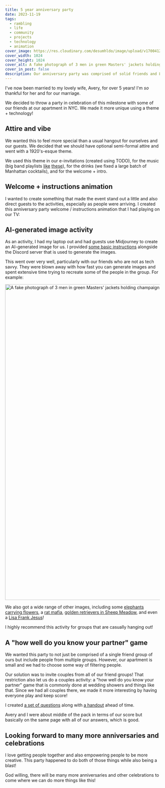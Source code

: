 ```yaml
---
title: 5 year anniversary party
date: 2023-11-19
tags:
  - rambling
  - life
  - community
  - projects
  - technology
  - animation
cover_image: https://res.cloudinary.com/desumhldo/image/upload/v1700412741/5th-anniversary/the_masters_threesome_dh1wjw.webp
cover_width: 1024
cover_height: 1024
cover_alt: A fake photograph of 3 men in green Masters' jackets holding champaign and smiling
cover_in_post: false
description: Our anniversary party was comprised of solid friends and Lisa Frank Jesus among other things.
---
```


<script>
	import CodePen from "$lib/components/CodePen.svelte";
</script>

I've now been married to my lovely wife, Avery, for over 5 years! I'm _so_ thankful for her and for our marriage.

We decided to throw a party in celebration of this milestone with some of our friends at our apartment in NYC. We made it more unique using a theme + technology!

<span class="excerpt_marker"></span>

## Attire and vibe

We wanted this to feel more special than a usual hangout for ourselves and our guests. We decided that we should have optional semi-formal attire and went with a 1920's-esque theme.

We used this theme in our e-invitations (created using TODO), for the music (big band playlists [like](https://open.spotify.com/playlist/6wFujBaGABV58gfuWwbgrd?si=bc34cbe1d9d14417) [these](https://open.spotify.com/playlist/47AkrXkF5hWKwUvN3L3U0b?si=98d907bda9bb4914)), for the drinks (we fixed a large batch of Manhattan cocktails), and for the welcome + intro.

## Welcome + instructions animation

I wanted to create something that made the event stand out a little and also direct guests to the activities, especially as people were arriving. I created this anniversary party welcome / instructions animation that I had playing on our TV:

<CodePen pen_title="Anniversary party welcome / announcement" slug="VwgmWoK" tab="result" />

## AI-generated image activity

As an activity, I had my laptop out and had guests use Midjourney to create an AI-generated image for us. I provided [some basic instructions](https://docs.google.com/document/d/1QosVRWplvjfsJP_eUwU3vzU7rREbn5EqPfYLoTW-AKA/edit#heading=h.tekmwjl2n1gt) alongside the Discord server that is used to generate the images.

This went over very well, particularly with our friends who are not as tech savvy. They were blown away with how fast you can generate images and spent extensive time trying to recreate some of the people in the group. For example:

<img src="https://res.cloudinary.com/desumhldo/image/upload/v1700412741/5th-anniversary/the_masters_threesome_dh1wjw.webp" alt="A fake photograph of 3 men in green Masters' jackets holding champaign and smiling" loading="lazy" width="1024" height="1024">

We also got a wide range of other images, including some [elephants carrying flowers](https://res.cloudinary.com/desumhldo/image/upload/v1700412734/5th-anniversary/ninjicken_a_parade_of_elephants_carrying_lots_of_flowers_in_the_ffe30ebf-6d39-49cc-a190-b74ea1e805e8_knnqer.webp), a [rat mafia](https://res.cloudinary.com/desumhldo/image/upload/v1700412737/5th-anniversary/rat_mafia_ebjvan.webp), [golden retrievers in Sheep Meadow](https://res.cloudinary.com/desumhldo/image/upload/v1700412732/5th-anniversary/goldens_aqpwun.webp), and even a [Lisa Frank Jesus](https://res.cloudinary.com/desumhldo/image/upload/v1700412737/5th-anniversary/ninjicken_Lisa_Frank_themed_Jesus_ddc845dc-bc2c-42ea-b0f8-b046a1cc4254_mnnjii.webp)!

I highly recommend this activity for groups that are casually hanging out!

## A "how well do you know your partner" game

We wanted this party to not just be comprised of a single friend group of ours but include people from multiple groups. However, our apartment is small and we had to choose some way of filtering people.

Our solution was to invite couples from all of our friend groups! That restriction also let us do a couples activity: a "how well do you know your partner" game that is commonly done at wedding showers and things like that. Since we had all couples there, we made it more interesting by having everyone play and keep score!

I created [a set of questions](https://docs.google.com/document/d/1pYFNzs1oAm9Ug2DHKSdqwS9LGaFIzG70Pe3xKBU9yi0/edit) along with [a handout](https://docs.google.com/document/d/1Y1z1rK80vUYA4f9TvNc-C71We50rVpD1fFNk6s5CDQw/edit) ahead of time.

Avery and I were about middle of the pack in terms of our score but basically on the same page with all of our answers, which is good.

## Looking forward to many more anniversaries and celebrations

I love getting people together and also empowering people to be more creative. This party happened to do both of those things while also being a blast!

God willing, there will be many more anniversaries and other celebrations to come where we can do more things like this!
